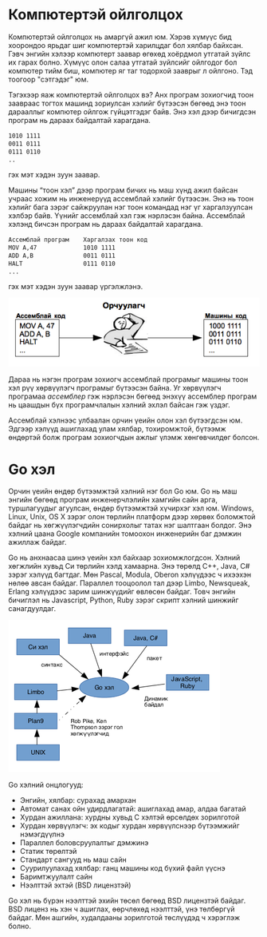# Компютертэй ойлголцох

Компютертэй ойлголцох нь амаргүй ажил юм. Хэрэв хүмүүс бид хоорондоо ярьдаг шиг компютертэй харилцдаг бол хялбар байхсан. Гэвч энгийн хэлээр компютерт заавар өгөхөд хоёрдмол утгатай зүйлс их гарах болно. Хүмүүс олон салаа утгатай зүйлсийг ойлгодог бол компютер тийм биш, компютер яг таг тодорхой зааврыг л ойлгоно. Тэд тоогоор "сэтгэдэг" юм.

Тэгэхээр яаж компютертэй ойлголцох вэ? Анх програм зохиогчид тоон заавраас тогтох машинд зориулсан хэлийг бүтээсэн бөгөөд энэ тоон дарааллыг компютер ойлгож гүйцэтгэдэг байв. Энэ хэл дээр бичигдсэн програм нь дараах байдалтай харагдана.

```
1010 1111
0011 0111
0111 0110
..
```
гэх мэт хэдэн зуун заавар.

Машины “тоон хэл” дээр програм бичих нь маш хүнд ажил байсан учраас хожим нь инженерүүд ассемблай хэлийг бүтээсэн. Энэ нь тоон хэлийг бага зэрэг сайжруулан нэг тоон командад нэг үг харгалзуулсан хэлбэр байв. Үүнийг ассемблай хэл гэж нэрлэсэн байна. Ассемблай хэлэнд бичсэн програм нь дараах байдалтай харагдана.

```
Ассемблай програм    Харгалзах тоон код
MOV A,47             1010 1111
ADD A,B              0011 0111
HALT                 0111 0110
...
```

гэх мэт хэдэн зуун заавар үргэлжлэнэ.

![](res/assembler.png)

Дараа нь нэгэн програм зохиогч ассемблай програмыг машины тоон хэл рүү хөрвүүлэгч програмыг бүтээсэн байна. Уг хөрвүүлэгч програмаа _ассемблер_ гэж нэрлэсэн бөгөөд энэхүү ассемблер програм нь цаашдын бүх програмчлалын хэлний эхлэл байсан гэж үздэг.

Ассемблай хэлнээс улбаалан орчин үеийн олон хэл бүтээгдсэн юм. Эдгээр хэлүүд ашиглахад улам хялбар, тохиромжтой, бүтээмж өндөртэй болж програм зохиогчдын ажлыг үлэмж хөнгөвчилдөг болсон.

# Go хэл

Орчин үеийн өндөр бүтээмжтэй хэлний нэг бол Go юм. Go нь маш энгийн бөгөөд  програм инженерчлэлийн хамгийн сайн арга, туршлагуудыг агуулсан, өндөр бүтээмжтэй хүчирхэг хэл юм. Windows, Linux, Unix, OS X зэрэг олон төрлийн платформ дээр хөрвөх боломжтой байдаг нь хөгжүүлэгчдийн сонирхолыг татах нэг шалтгаан болдог. Энэ хэлний цаана Google компанийн томоохон инженерийн баг дэмжин ажиллаж байдаг.

Go нь анхнаасаа шинэ үеийн хэл байхаар зохиомжлогдсон. Хэлний хөгжлийн хувьд Cи төрлийн хэлд хамаарна. Энэ төрөлд C++, Java, C\# зэрэг хэлүүд багтдаг. Мөн Pascal, Modula, Oberon хэлүүдээс ч ихээхэн нөлөө авсан байдаг. Параллел тооцоолол тал дээр Limbo, Newsqueak, Erlang хэлүүдээс зарим шинжүүдийг өвлөсөн байдаг. Товч энгийн бичиглэл нь Javascript, Python, Ruby зэрэг скрипт хэлний шинжийг санагдуулдаг.

![](res/go_root.png)

Go хэлний онцлогууд:

* Энгийн, хялбар: сурахад амархан
* Автомат санах ойн удирдлагатай: ашиглахад амар, алдаа багатай
* Хурдан ажиллана: хурдны хувьд C хэлтэй өрсөлдөх зорилготой
* Хурдан хөрвүүлэгч: эх кодыг хурдан хөрвүүлснээр бүтээмжийг нэмэгдүүлнэ
* Параллел боловсруулалтыг дэмжинэ
* Статик төрөлтэй
* Стандарт сангууд нь маш сайн
* Суурилуулахад хялбар: ганц машины код бүхий файл үүснэ
* Баримтжуулалт сайн
* Нээлттэй эхтэй (BSD лицензтэй)

Go хэл нь бүрэн нээлттэй эхийн төсөл бөгөөд BSD лицензтэй байдаг. BSD лиценз нь хэн ч ашиглах, өөрчлөхөд нээлттэй, үнэ төлбөргүй байдаг. Мөн ашгийн, худалдааны зорилготой төслүүдэд ч хэрэглэж болно.


